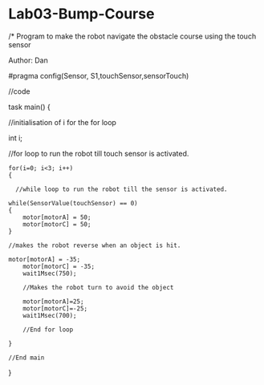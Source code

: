 # Lab03-Bump-Course

/*
Program to make the robot navigate the obstacle course using 
the touch sensor 

Author: Dan

#pragma config(Sensor, S1,touchSensor,sensorTouch)

//code 

task main()
{

  //initialisation of i for the for loop 

  int i;
  
  //for loop to run the robot till touch sensor is activated.
  
	for(i=0; i<3; i++)
	{
	
	  //while loop to run the robot till the sensor is activated.
	
  	while(SensorValue(touchSensor) == 0)
  	{
    	motor[motorA] = 50;
    	motor[motorC] = 50;
  	}
  	
  	//makes the robot reverse when an object is hit.

  	motor[motorA] = -35;
 		motor[motorC] = -35;
 		wait1Msec(750);
 		
 		//Makes the robot turn to avoid the object

 		motor[motorA]=25;
		motor[motorC]=-25;
		wait1Msec(700);
		
		//End for loop
		
 	}
 	
 	//End main
 	
}
